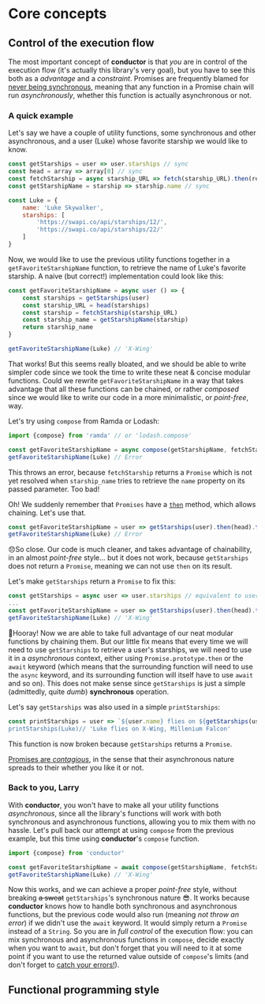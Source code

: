 # Core concepts
## Control of the execution flow
The most important concept of **conductor** is that *you* are in control of the execution flow (it's actually this library's very goal), but you have to see this both as a *advantage* and a *constraint*. Promises are frequently blamed for [never being synchronous](https://staltz.com/promises-are-not-neutral-enough.html#never-synchronous), meaning that any function in a Promise chain will run *asynchronously*, whether this function is actually asynchronous or not.

### A quick example
Let's say we have a couple of utility functions, some synchronous and other asynchronous, and a user (Luke) whose favorite starship we would like to know.
```js
const getStarships = user => user.starships // sync
const head = array => array[0] // sync
const fetchStarship = async starship_URL => fetch(starship_URL).then(response => response.json()) // async
const getStarshipName = starship => starship.name // sync

const Luke = {
    name: 'Luke Skywalker', 
    starships: [
        'https://swapi.co/api/starships/12/', 
        'https://swapi.co/api/starships/22/'
    ]
}

```
Now, we would like to use the previous utility functions together in a `getFavoriteStarshipName` function, to retrieve the name of Luke's favorite starship. A naive (but correct!) implementation could look like this:
```js
const getFavoriteStarshipName = async user () => {
    const starships = getStarships(user)
    const starship_URL = head(starships)
    const starship = fetchStarship(starship_URL)
    const starship_name = getStarshipName(starship)
    return starship_name
}

getFavoriteStarshipName(Luke) // 'X-Wing'
```
That works! But this seems really bloated, and we should be able to write simpler code since we took the time to write these neat & concise modular functions. Could we rewrite `getFavoriteStarshipName` in a way that takes advantage that all these functions can be chained, or rather *composed* since we would like to write our code in a more minimalistic, or *point-free*, way.

Let's try using `compose` from Ramda or Lodash:
```js
import {compose} from 'ramda' // or 'lodash.compose'

const getFavoriteStarshipName = async compose(getStarshipName, fetchStarship, head, getStarships) // remember compose works left to right
getFavoriteStarshipName(Luke) // Error
```
This throws an error, because `fetchStarship` returns a `Promise` which is not yet resolved when `starship_name` tries to retrieve the `name` property on its passed parameter. Too bad!

Oh! We suddenly remember that `Promises` have a [`then`](https://developer.mozilla.org/en-US/docs/Web/JavaScript/Reference/Global_Objects/Promise/then) method, which allows chaining. Let's use that.
```js
const getFavoriteStarshipName = user => getStarships(user).then(head).then(fetchStarship).then(getStarshipName)
getFavoriteStarshipName(Luke) // Error
```
😞So close. Our code is much cleaner, and takes advantage of chainability, in an almost *point-free* style... but it does not work, because `getStarships`  does not return a `Promise`, meaning we can not use `then` on its result.

Let's make `getStarships` return a `Promise` to fix this:
```js
const getStarships = async user => user.starships // equivalent to user => Promise.resolve(user.starships)
...
const getFavoriteStarshipName = user => getStarships(user).then(head).then(fetchStarship).then(getStarshipName)
getFavoriteStarshipName(Luke) // 'X-Wing'
```
🎉Hooray! Now we are able to take full advantage of our neat modular functions by chaining them. But our little fix means that every time we will need to use `getStarships` to retrieve a user's starships, we will need to use it in a *asynchronous* context, either using `Promise.prototype.then` or the `await` keyword (which means that the surrounding function will need to use the `async` keyword, and its surrounding function will itself have to use `await` and so on). This does not make sense since `getStarships` is just a simple (admittedly, quite *dumb*) **synchronous** operation.

Let's say `getStarships` was also used in a simple `printStarships`:
```js
const printStarships = user => `${user.name} flies on ${getStarships(user).join().`
printStarships(Luke)// 'Luke flies on X-Wing, Millenium Falcon'
```
This function is now broken because `getStarships` returns a `Promise`.

 
[Promises are *contagious*](https://books.google.com/books?id=G7rBCQAAQBAJ&pg=PA25&lpg=PA25&dq=javascript+promises+are+contagious&source=bl&ots=NjXvlDkgSS&sig=4otCu3qz4HlEHRZwuBnpBJt5cHY&hl=fr&sa=X&redir_esc=y#v=onepage&q=javascript%20promises%20are%20contagious&f=false=), in the sense that their asynchronous nature spreads to their whether you like it or not.

### Back to you, Larry
With **conductor**, you won't have to make all your utility functions *asynchronous*, since all the library's functions will work with both synchronous and asynchronous functions, allowing you to mix them with no hassle.
Let's pull back our attempt at using `compose` from the previous example, but this time using **conductor**'s `compose` function.
```js
import {compose} from 'conductor'

const getFavoriteStarshipName = await compose(getStarshipName, fetchStarship, head, getStarships)
getFavoriteStarshipName(Luke) // 'X-Wing'
```
Now this works, and we can achieve a proper *point-free* style, without breaking ~~a sweat~~ `getStarships`'s synchronous nature 😎. It works because **conductor** knows how to handle both synchronous and asynchronous functions, but the previous code would also run (meaning *not throw an error*) if we didn't use the `await` keyword. It would simply return a `Promise` instead of a `String`. So you are in *full control* of the execution flow: you can mix synchronous and asynchronous functions in `compose`, decide exactly when you want to `await`, but don't forget that you will need to it at some point if you want to use the returned value outside of `compose`'s limits (and don't forget to [catch your errors!](https://github.com/tc39/ecmascript-asyncawait/issues/72)).

## Functional programming style
